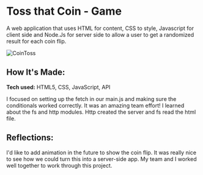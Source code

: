 # Toss that Coin - Game

A web application that uses HTML for content, CSS to style, Javascript for client side and Node.Js for server side to allow a user to get a randomized result for each coin flip. 

![CoinToss](https://i.imgur.com/g40cBCE.png)

## How It's Made:

**Tech used:** HTML5, CSS, JavaScript, API

I focused on setting up the fetch in our main.js and making sure the conditionals worked correctly. It was an amazing team effort! I learned about the fs and http modules. Http created the server and fs read the html file. 

<!-- ## Optimizations

An array could be used as we learned more about those and objects. Will be looking to add and optimize this code in the future. -->

## Reflections:

I'd like to add animation in the future to show the coin flip. It was really nice to see how we could turn this into a server-side app. My team and I worked well together to work through this project.

